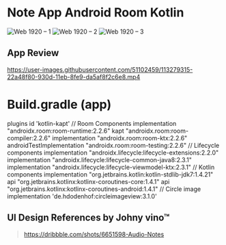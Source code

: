 # Note App Android Room Kotlin
![Web 1920 – 1](https://user-images.githubusercontent.com/51102459/113280500-92ffe080-930e-11eb-8a3b-1d8162da042a.png)
![Web 1920 – 2](https://user-images.githubusercontent.com/51102459/113280504-94310d80-930e-11eb-88e3-cbcb735eefe2.png)
![Web 1920 – 3](https://user-images.githubusercontent.com/51102459/113280507-94c9a400-930e-11eb-85fb-f9e5c1b55188.png)

## App Review
https://user-images.githubusercontent.com/51102459/113279315-22a48f80-930d-11eb-8fe9-da5af8f2c6e8.mp4

# Build.gradle (app)
  plugins
  id 'kotlin-kapt'
  // Room Components
  implementation "androidx.room:room-runtime:2.2.6"
  kapt "androidx.room:room-compiler:2.2.6"
  implementation "androidx.room:room-ktx:2.2.6"
  androidTestImplementation "androidx.room:room-testing:2.2.6"
  // Lifecycle components
  implementation "androidx.lifecycle:lifecycle-extensions:2.2.0"
  implementation "androidx.lifecycle:lifecycle-common-java8:2.3.1"
  implementation "androidx.lifecycle:lifecycle-viewmodel-ktx:2.3.1"
  // Kotlin components
  implementation "org.jetbrains.kotlin:kotlin-stdlib-jdk7:1.4.21"
  api "org.jetbrains.kotlinx:kotlinx-coroutines-core:1.4.1"
  api "org.jetbrains.kotlinx:kotlinx-coroutines-android:1.4.1"
  // Circle image
  implementation 'de.hdodenhof:circleimageview:3.1.0'

## UI Design References by  Johny vino™
> https://dribbble.com/shots/6651598-Audio-Notes
